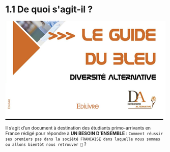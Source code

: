 
# 1.1 De quoi s'agit-il ?


![livre-gdb](/img/gdb-livre.png)

Il s’agit d’un document à destination des étudiants primo-arrivants en France rédigé pour
répondre à **UN BESOIN D’ENSEMBLE** : `Comment réussir ses premiers pas dans la société
FRANCAISE dans laquelle nous sommes ou allons bientôt nous retrouver 🧐` ?

